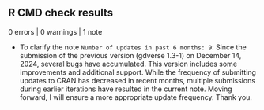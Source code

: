 ## R CMD check results

0 errors | 0 warnings | 1 note

* To clarify the note `Number of updates in past 6 months: 9`: Since the submission of the previous version (gdverse 1.3-1) on December 14, 2024, several bugs have accumulated. This version includes some improvements and additional support. While the frequency of submitting updates to CRAN has decreased in recent months, multiple submissions during earlier iterations have resulted in the current note. Moving forward, I will ensure a more appropriate update frequency. Thank you.
